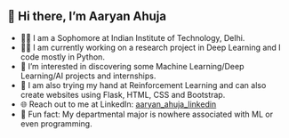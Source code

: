 ## 👋 Hi there, I’m Aaryan Ahuja

- 👨‍🎓 I am a Sophomore at Indian Institute of Technology, Delhi.
- 👨‍💼 I am currently working on a research project in Deep Learning and I code mostly in Python.
- 👀 I’m interested in discovering some Machine Learning/Deep Learning/AI projects and internships.
- 🌱  I am also trying my hand at Reinforcement Learning and can also create websites using Flask, HTML, CSS and Bootstrap. 
- 🌐 Reach out to me at LinkedIn: [aaryan_ahuja_linkedin](https://www.linkedin.com/in/aaryan-ahuja-ab1515218/)
- 🌟 Fun fact: My departmental major is nowhere associated with ML or even programming.


<!---
aaryaniitd/aaryaniitd is a ✨ special ✨ repository because its `README.md` (this file) appears on your GitHub profile.
You can click the Preview link to take a look at your changes.
--->

